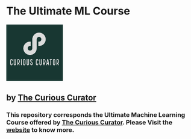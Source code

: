 # The Ultimate ML Course 
<img src="images/TCC-logos.jpeg" width="150"/> 

## by [The Curious Curator](https://thecuriouscurator.in/course/ultimate-machine-learning-course/)

### This repository corresponds the Ultimate Machine Learning Course offered by [The Curious Curator](https://thecuriouscurator.in/course/ultimate-machine-learning-course/). Please Visit the [website](https://thecuriouscurator.in/course/ultimate-machine-learning-course/) to know more. 
